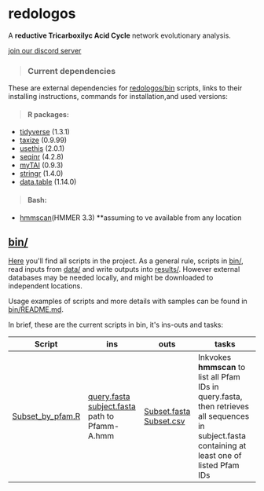 # redologos
A **reductive Tricarboxilyc Acid Cycle** network evolutionary analysis.

[join our discord server](https://discord.gg/tHfetKqn)

>### Current dependencies
These are external dependencies for [redologos/bin](redologos/bin) scripts, links to their installing instructions, commands for installation,and used versions:

>#### R packages:
- [tidyverse](https://www.tidyverse.org/) (1.3.1)
- [taxize](https://cran.r-project.org/web/packages/taxize/taxize.pdf) (0.9.99)
- [usethis](https://usethis.r-lib.org/) (2.0.1)
- [seqinr](https://cran.r-project.org/web/packages/seqinr/index.html) (4.2.8)
- [myTAI](https://cran.r-project.org/web/packages/myTAI/index.html) (0.9.3)
- [stringr](https://www.rdocumentation.org/packages/stringr/versions/1.4.0) (1.4.0)
- [data.table](https://cran.r-project.org/web/packages/data.table/vignettes/datatable-intro.html) (1.14.0)

>#### Bash:
- [hmmscan](https://www.mankier.com/1/hmmscan)(HMMER 3.3) \**assuming to ve available from any location

## [bin/](bin/)
[Here](bin/) you'll find all scripts in the project. As a general rule, scripts in [bin/](bin/), read inputs from [data/](data/) and write outputs into [results/](results/). However external databases may be needed locally, and might be downloaded to independent locations.

Usage examples of scripts and more details with samples can be found in [bin/README.md](bin/README.md).

In brief, these are the current scripts in bin, it's ins-outs and tasks:

 | Script	| ins	| outs | tasks
|-	|-	|-	|-	|
| [Subset_by_pfam.R](bin/Subset_by_pfam.R) 	|[query.fasta](data/Proteins_fasta/All_queries.faa)<br />[subject.fasta](data/Proteins_fasta/All_Results_fastacmd3.faa)<br />path to Pfamm-A.hmm | [Subset.fasta](results/subset_by_pfam/All_Results_fastacmd3_subset_by_All_queries_pfams.fasta)<br />[Subset.csv](results/subset_by_pfam/All_Results_fastacmd3_subset_by_All_queries_pfams.csv) | Inkvokes **hmmscan** to list all Pfam IDs in query.fasta, then retrieves all sequences in subject.fasta containing at least one of listed Pfam IDs
